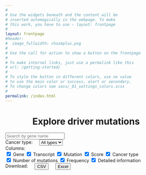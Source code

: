 ```yaml
---
#
# Use the widgets beneath and the content will be
# inserted automagically in the webpage. To make
# this work, you have to use › layout: frontpage
#
layout: frontpage
#header:
#  image_fullwidth: chasmplus.png
#
# Use the call for action to show a button on the frontpage
#
# To make internal links, just use a permalink like this
# url: /getting-started/
#
# To style the button in different colors, use no value
# to use the main color or success, alert or secondary.
# To change colors see sass/_01_settings_colors.scss
#
permalink: /index.html
---
```

<div style="text-align:center"><h1>Explore driver mutations</h1></div>

<div id="tabulator-controls" class="table-controls">
  <div class="medium-8" style="display:block;margin-left:auto;margin-right:auto;">
    <input name="name" type="text" placeholder="Search by gene name" class="form-control">
  </div>
</div>

<div id="bar-chart" class="medium-12 columns"> </div>
<div id="pie-chart" class="medium-6 columns"> </div>
<div id="violin-chart" class="medium-6 columns"> </div>

<div id="tabulator-controls" class="table-controls">
  <div class="medium-2 columns">
    <div style="float:left;">Cancer type:</div>
    <select name="ctype" placeholder="Select a cancer type">
      <option value="All">All types</option>
      <option value="THCA">THCA</option>
      <option value="BRCA">BRCA</option>
      <option value="LGG">LGG</option>
      <option value="UCEC">UCEC</option>
      <option value="GBM">GBM</option>
      <option value="LIHC">LIHC</option>
      <option value="STAD">STAD</option>
      <option value="PRAD">PRAD</option>
      <option value="BLCA">BLCA</option>
      <option value="OV">OV</option>
      <option value="LUAD">LUAD</option>
      <option value="UVM">UVM</option>
      <option value="PAAD">PAAD</option>
      <option value="LUSC">LUSC</option>
      <option value="COAD">COAD</option>
      <option value="UCS">UCS</option>
      <option value="TGCT">TGCT</option>
      <option value="READ">READ</option>
      <option value="HNSC">HNSC</option>
      <option value="KIRP">KIRP</option>
      <option value="KIRC">KIRC</option>
      <option value="MESO">MESO</option>
      <option value="ESCA">ESCA</option>
      <option value="CESC">CESC</option>
      <option value="LAML">LAML</option>
      <option value="CHOL">CHOL</option>
      <option value="SARC">SARC</option>
      <option value="DLBC">DLBC</option>
      <option value="THYM">THYM</option>
      <option value="KICH">KICH</option>
      <option value="ACC">ACC</option>
      <option value="PCPG">PCPG</option>
    </select>
  </div>
  <div class="medium-6 columns" style="display:block;margin-left:auto;margin-right:auto;">
    Columns:<br>
    <input type="checkbox" name="Hugo_Symbol" checked> Gene
    <input type="checkbox" name="Transcript_ID" checked> Transcript
    <input type="checkbox" name="HGVSp_Short" checked> Mutation
    <input type="checkbox" name="gwCHASMplus score" checked> Score
    <input type="checkbox" name="cancer type with highest prevalence" checked> Cancer type
    <br>
    <input type="checkbox" name="number of mutations (highest cancer type)" checked> Number of mutations
    <input type="checkbox" name="frequency category (highest cancer type)" checked> Frequency
    <input type="checkbox" name="url" checked> Detailed information
  </div>
  <div class="medium-4 columns">
    Download:<br>
    <button type="button" name="csv-download">CSV</button>
    <button type="button" name="xlsx-download">Excel</button>
  </div>
</div>
<div id="example-table" class="medium-12 columns"></div>


<!--
<br>
<br>
<p><strong>Interactive viewers:</strong></p>
<ul class="side-nav">
<li><a href="http://www.cravat.us/CRAVAT/job_detail.html?job_id=collintokheim_20180815_205745">ACC: Adrenocortical carcinoma</a></li>
<li><a href="http://www.cravat.us/CRAVAT/job_detail.html?job_id=collintokheim_20180815_205936">BLCA: Bladder Urothelial Carcinoma</a></li>
<li><a href="http://www.cravat.us/CRAVAT/job_detail.html?job_id=collintokheim_20180815_205945">BRCA: Breast invasive carcinoma</a></li>
<li><a href="http://www.cravat.us/CRAVAT/job_detail.html?job_id=collintokheim_20180815_210009">CESC: Cervical squamous cell carcinoma and endocervical adenocarcinoma</a></li>
<li><a href="http://www.cravat.us/CRAVAT/job_detail.html?job_id=collintokheim_20180815_210000">CHOL: Cholangiocarcinoma</a></li>
<li><a href="http://www.cravat.us/CRAVAT/job_detail.html?job_id=collintokheim_20180815_210104">COAD: Colon adenocarcinoma</a></li>
<li><a href="http://www.cravat.us/CRAVAT/job_detail.html?job_id=collintokheim_20180815_210049">DLBC: Lymphoid Neoplasm Diffuse Large B-cell Lymphoma</a></li>
<li><a href="http://www.cravat.us/CRAVAT/job_detail.html?job_id=collintokheim_20180815_210127">ESCA: Esophageal carcinoma</a></li>
<li><a href="http://www.cravat.us/CRAVAT/job_detail.html?job_id=collintokheim_20180815_210116">GBM: Glioblastoma multiforme</a></li>
<li><a href="http://www.cravat.us/CRAVAT/job_detail.html?job_id=collintokheim_20180815_210138">HNSC: Head and Neck squamous cell carcinoma</a></li>
<li><a href="http://www.cravat.us/CRAVAT/job_detail.html?job_id=collintokheim_20180815_210213">KICH: Kidney Chromophobe</a></li>
<li><a href="http://www.cravat.us/CRAVAT/job_detail.html?job_id=collintokheim_20180815_210149">KIRC: Kidney renal clear cell carcinoma</a></li>
<li><a href="http://www.cravat.us/CRAVAT/job_detail.html?job_id=collintokheim_20180815_210247">KIRP: Kidney renal papillary cell carcinoma</a></li>
<li><a href="http://www.cravat.us/CRAVAT/job_detail.html?job_id=collintokheim_20180815_210234">LAML: Acute Myeloid Leukemia</a></li>
<li><a href="http://www.cravat.us/CRAVAT/job_detail.html?job_id=collintokheim_20180815_210225">LGG: Brain Lower Grade Glioma</a></li>
<li><a href="http://www.cravat.us/CRAVAT/job_detail.html?job_id=collintokheim_20180815_210300">LIHC: Liver hepatocellular carcinoma</a></li>
<li><a href="http://www.cravat.us/CRAVAT/job_detail.html?job_id=collintokheim_20180815_210313">LUAD: Lung adenocarcinoma</a></li>
<li><a href="http://www.cravat.us/CRAVAT/job_detail.html?job_id=collintokheim_20180815_210339">LUSC: Lung squamous cell carcinoma</a></li>
<li><a href="http://www.cravat.us/CRAVAT/job_detail.html?job_id=collintokheim_20180815_210326">MESO: Mesothelioma</a></li>
<li><a href="http://www.cravat.us/CRAVAT/job_detail.html?job_id=collintokheim_20180815_210352">OV: Ovarian serous cystadenocarcinoma</a></li>
<li><a href="http://www.cravat.us/CRAVAT/job_detail.html?job_id=collintokheim_20180815_210401">PAAD: Pancreatic adenocarcinoma</a></li>
<li><a href="http://www.cravat.us/CRAVAT/job_detail.html?job_id=collintokheim_20180815_210424">PANCAN: Pan-cancer (multiple cancer types)</a></li>
<li><a href="http://www.cravat.us/CRAVAT/job_detail.html?job_id=collintokheim_20180815_210416">PCPG: Pheochromocytoma and Paraganglioma</a></li>
<li><a href="http://www.cravat.us/CRAVAT/job_detail.html?job_id=collintokheim_20180815_210447">PRAD: Prostate adenocarcinoma</a></li>
<li><a href="http://www.cravat.us/CRAVAT/job_detail.html?job_id=collintokheim_20180815_210439">READ: Rectum adenocarcinoma</a></li>
<li><a href="http://www.cravat.us/CRAVAT/job_detail.html?job_id=collintokheim_20180815_210432">SARC: Sarcoma</a></li>
<li><a href="http://www.cravat.us/CRAVAT/job_detail.html?job_id=collintokheim_20180815_210453">SKCM: Skin Cutaneous Melanoma</a></li>
<li><a href="http://www.cravat.us/CRAVAT/job_detail.html?job_id=collintokheim_20180815_210527">STAD: Stomach adenocarcinoma</a></li>
<li><a href="http://www.cravat.us/CRAVAT/job_detail.html?job_id=collintokheim_20180815_210517">TGCT: Testicular Germ Cell Tumors</a></li>
<li><a href="http://www.cravat.us/CRAVAT/job_detail.html?job_id=collintokheim_20180815_210507">THCA: Thyroid carcinoma</a></li>
<li><a href="http://www.cravat.us/CRAVAT/job_detail.html?job_id=collintokheim_20180815_210500">THYM: Thymoma</a></li>
<li><a href="http://www.cravat.us/CRAVAT/job_detail.html?job_id=collintokheim_20180815_210552">UCEC: Uterine Corpus Endometrial Carcinoma</a></li>
<li><a href="http://www.cravat.us/CRAVAT/job_detail.html?job_id=collintokheim_20180815_210542">UCS: Uterine Carcinosarcoma</a></li>
<li><a href="http://www.cravat.us/CRAVAT/job_detail.html?job_id=collintokheim_20180815_210535">UVM: Uveal Melanoma</a></li>
</ul>
-->

